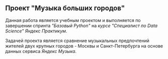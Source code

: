 ## Проект "Музыка больших городов"
Данная работа является учебным проектом и выполняется по завершении спринта _"Базовый Python"_ на _курсе "Специалист по Data Science" Яндекс Практикум_.  

Задачей проекта является сравнение музыкальных предпочтений жителей двух крупных городов - Москвы и Санкт-Петербурга на основе данных сервиса _Яндекс Музыка_.


